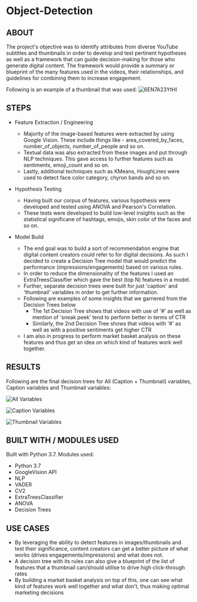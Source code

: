 # Object-Detection

## ABOUT

The project's objective was to identify attributes from diverse YouTube subtitles and thumbnails in order to develop and test pertinent hypotheses as well as a framework that can guide decision-making for those who generate digital content. 
The framework would provide a summary or blueprint of the many features used in the videos, their relationships, and guidelines for combining them to increase engagement.


Following is an example of a thumbnail that was used:
![6EN7A23YtHI](https://user-images.githubusercontent.com/69982245/161476440-a494b83c-c997-4eb4-9511-a67684df4c16.jpg)

## STEPS

- Feature Extraction / Engineering
     - Majority of the image-based features were extracted by using Google Vision. These include things like - area_covered_by_faces, number_of_objects, number_of_people and so on. 
     - Textual data was also extracted from these images and put through NLP techniques. This gave access to further features such as sentiments, emoji_count and so on. 
     - Lastly, additional techniques such as KMeans, HoughLines were used to detect face color category, chyron bands and so on. 

- Hypothesis Testing
     - Having built our corpus of features, various hypothesis were developed and tested using ANOVA and Pearson's Correlation. 
     - These tests were developed to build low-level insights such as the statistical significane of hashtags, emojis, skin color of the faces and so on. 

- Model Build
     - The end goal was to build a sort of recommendation engine that digital content creators could refer to for digital decisions. As such I decided to create a Decision Tree model that would predict the performance (impressions/engagements) based on various rules. 
     - In order to reduce the dimensionality of the features I used an ExtraTreesClassifier which gave the best (top N) features in a model. 
     - Further, separate decision trees were built for just 'caption' and 'thumbnail' variables in order to get further information. 
     - Following are examples of some insights that we garnered from the Decision Trees below
          - The 1st Decision Tree shows that videos with use of '#' as well as mention of 'sneak peek' tend to perform better in terms of CTR
          - Similarly, the 2nd Decision Tree shows that videos with '#' as well as with a positive sentiments get higher CTR
     - I am also in progress to perform market basket analysis on these features and thus get an idea on which kind of features work well together. 

## RESULTS

Following are the final decision trees for All (Caption + Thumbnail) variables, Caption variables and Thumbnail variables:

![All Variables](https://user-images.githubusercontent.com/69982245/161476198-4263bdb9-6b86-4bf2-8535-e6f74166c50f.png)

![Caption Variables](https://user-images.githubusercontent.com/69982245/161476235-e0460a2b-17be-47a1-9747-f02bb25cc840.png)

![Thumbnail Variables](https://user-images.githubusercontent.com/69982245/161476241-3bb7f3fd-8b26-4a64-bafd-c7e4cb0df9b6.png)


## BUILT WITH / MODULES USED

Built with Python 3.7. Modules used:
 - Python 3.7
 - GoogleVision API
 - NLP
 - VADER
 - CV2
 - ExtraTreesClassifier
 - ANOVA
 - Decision Trees

## USE CASES
 - By leveraging the ability to detect features in images/thumbnails and test their significance, content creators can get a better picture of what works (drives engagements/impressions) and what does not.
 - A decision tree with its rules can also give a blueprint of the list of features that a thumbnail can/should utilise to drive high click-through rates
 - By building a market basket analysis on top of this, one can see what kind of features work well together and what don't, thus making optimal marketing decisions
